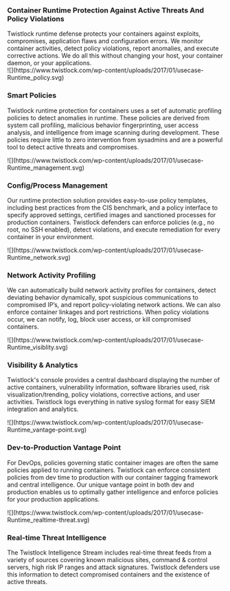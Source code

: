 <section class="intro intro-use-case">

<div class="smaller-container"><svg version="1.1" id="Layer_1" xmlns="http://www.w3.org/2000/svg" xmlns:xlink="http://www.w3.org/1999/xlink" x="0px" y="0px" viewBox="-49 51 100 100" style="enable-background:new -49 51 100 100;" xml:space="preserve"><style type="text/css">.st0{fill:#0000CE;}</style></svg>

### Container Runtime Protection Against Active Threats And Policy Violations

<div class="intro-text">Twistlock runtime defense protects your containers against exploits, compromises, application flaws and configuration errors. We monitor container activities, detect policy violations, report anomalies, and execute corrective actions. We do all this without changing your host, your container daemon, or your applications.</div>

</div>

</section>

<section class="staggard-section">

<div class="small-container">![](https://www.twistlock.com/wp-content/uploads/2017/01/usecase-Runtime_policy.svg)

<div class="staggard-section-info">

### Smart Policies

Twistlock runtime protection for containers uses a set of automatic profiling policies to detect anomalies in runtime. These policies are derived from system call profiling, malicious behavior fingerprinting, user access analysis, and intelligence from image scanning during development. These policies require little to zero intervention from sysadmins and are a powerful tool to detect active threats and compromises.

</div>

</div>

</section>

<section class="staggard-section">

<div class="small-container">![](https://www.twistlock.com/wp-content/uploads/2017/01/usecase-Runtime_management.svg)

<div class="staggard-section-info">

### Config/Process Management

Our runtime protection solution provides easy-to-use policy templates, including best practices from the CIS benchmark, and a policy interface to specify approved settings, certified images and sanctioned processes for production containers. Twistlock defenders can enforce policies (e.g., no root, no SSH enabled), detect violations, and execute remediation for every container in your environment.

</div>

</div>

</section>

<section class="staggard-section">

<div class="small-container">![](https://www.twistlock.com/wp-content/uploads/2017/01/usecase-Runtime_network.svg)

<div class="staggard-section-info">

### Network Activity Profiling

We can automatically build network activity profiles for containers, detect deviating behavior dynamically, spot suspicious communications to compromised IP’s, and report policy-violating network actions. We can also enforce container linkages and port restrictions. When policy violations occur, we can notify, log, block user access, or kill compromised containers.

</div>

</div>

</section>

<section class="staggard-section">

<div class="small-container">![](https://www.twistlock.com/wp-content/uploads/2017/01/usecase-Runtime_visiblity.svg)

<div class="staggard-section-info">

### Visibility & Analytics

Twistlock's console provides a central dashboard displaying the number of active containers, vulnerability information, software libraries used, risk visualization/trending, policy violations, corrective actions, and user activities. Twistlock logs everything in native syslog format for easy SIEM integration and analytics.

</div>

</div>

</section>

<section class="staggard-section">

<div class="small-container">![](https://www.twistlock.com/wp-content/uploads/2017/01/usecase-Runtime_vantage-point.svg)

<div class="staggard-section-info">

### Dev-to-Production Vantage Point

For DevOps, policies governing static container images are often the same policies applied to running containers. Twistlock can enforce consistent policies from dev time to production with our container tagging framework and central intelligence. Our unique vantage point in both dev and production enables us to optimally gather intelligence and enforce policies for your production applications.

</div>

</div>

</section>

<section class="staggard-section">

<div class="small-container">![](https://www.twistlock.com/wp-content/uploads/2017/01/usecase-Runtime_realtime-threat.svg)

<div class="staggard-section-info">

### Real-time Threat Intelligence

The Twistlock Intelligence Stream includes real-time threat feeds from a variety of sources covering known malicious sites, command & control servers, high risk IP ranges and attack signatures. Twistlock defenders use this information to detect compromised containers and the existence of active threats.

</div>

</div>

</section>